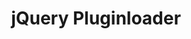 ---
title : jQuery Pluginloader
tagline : Load your jQuery plugins from HTML.
layout : post
category : labs
tags : [library, jquery, plugins]
thumbnail : /assets/images/plugin-loader.jpg
link : https://github.com/eirikurn/jquery-pluginloader
---